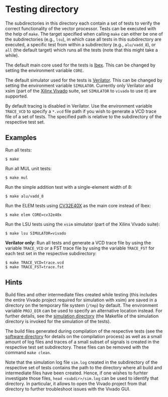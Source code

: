 # Testing directory

The subdirectories in this directory each contain a set of tests to verify the
correct functionality of the vector processor.  Tests can be executed with the
help of `make`.  The target specified when calling `make` can either be one of
the subdirectories (e.g., `lsu`), in which case all tests in this subdirectory
are executed, a specific test from within a subdirectory (e.g., `alu/vadd_8`),
or `all` (the default target) which runs all the tests (note that this might
take a while).

The default main core used for the tests is
[Ibex](https://github.com/lowRISC/ibex).  This can be changed by setting the
environment variable `CORE`.

The default simulator used for the tests is
[Verilator](https://www.veripool.org/verilator/).  This can be changed by
setting the environment variable `SIMULATOR`.  Currently only Verilator and
xsim (part of the
[Xilinx Vivado](https://www.xilinx.com/products/design-tools/vivado.html)
suite, set `SIMULATOR` to `vivado` to use it) are supported.

By default tracing is disabled in Verilator.  Use the environment variable
`TRACE_VCD` to specify a `*.vcd` file path if you wish to generate a VCD trace
file of a set of tests.  The specified path is relative to the subdirectory of
the respective test set.


## Examples

Run all tests:
```
$ make
```

Run all MUL unit tests:
```
$ make mul
```

Run the simple addition test with a single-element width of 8:
```
$ make alu/vadd_8
```

Run the ELEM tests using [CV32E40X](https://github.com/openhwgroup/cv32e40x)
as the main core instead of Ibex:
```
$ make elem CORE=cv32e40x
```

Run the LSU tests using the `xsim` simulator (part of the Xilinx Vivado suite):
```
$ make lsu SIMULATOR=vivado
```

**Verilator only**:  Run all tests and generate a VCD trace file by using the
variable `TRACE_VCD` or a FST trace file by using the variable `TRACE_FST` for
each test set in the respective subdirectory:
```
$ make TRACE_VCD=trace.vcd
$ make TRACE_FST=trace.fst
```


## Hints

Build files and other intermediate files created while testing (this includes
the entire Vivado project required for simulation with xsim) are saved in a
directory on the temporary file system (`/tmp`) by default.  The environment
variable `PROJ_DIR` can be used to specify an alternative location instead.
For further details, see the [simulation directory](../sim/) (the Makefile of
the simulation directory is invoked for the simulation of the tests).

The build files generated during compilation of the respective tests (see the
[software directory](../sw/) for details on the compilation process) as well as
a small amount of log files and traces of a small subset of signals is created
in the respective test set subdirectory.  These files can be removed with the
command `make clean`.

Note that the simulation log file `sim.log` created in the subdirectory of the
respective set of tests contains the path to the directory where all build and
intermediate files have been created.  Hence, if one wishes to furhter
investigate those files, `head <subdir>/sim.log` can be used to identify that
directory.  In particular, it allows to open the Vivado project from that
directory to further troubleshoot issues with the Vivado GUI.
